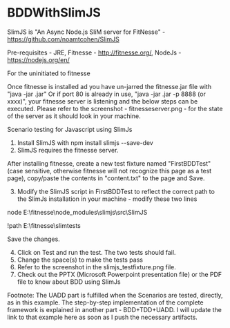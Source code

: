 # BDDWithSlimJS
SlimJS is "An Async Node.js SliM server for FitNesse" - https://github.com/noamtcohen/SlimJS

Pre-requisites -  JRE, Fitnesse - http://fitnesse.org/, NodeJs - https://nodejs.org/en/

For the uninitiated to fitnesse

Once fitnesse is installed ad you have un-jarred the fitnesse.jar file with "java -jar <fitnesse file>.jar" Or if port 80 is already in use, "java -jar <fitnesse file>.jar -p 8888 (or xxxx)", your fitnesse server is listening and the below steps can be executed. Please refer to the screenshot - fitnesseserver.png - for the state of the server as it should look in your machine.


Scenario testing for Javascript using SlimJs

1. Install SlimJS with npm install slimjs --save-dev
2. SlimJS requires the fitnesse server. 

After installing fitnesse, create a new test fixture named "FirstBDDTest"(case sensitive, otherwise fitnesse will not recognize this page as a test page), copy/paste the contents in "content.txt" to the page and Save.

3. Modify the SlimJS script in FirstBDDTest to reflect the correct path to the SlimJs installation in your machine - modify these two lines

node E:\fitnesse\node_modules\slimjs\src\SlimJS

!path E:\fitnesse\slimtests

Save the changes.

4. Click on Test and run the test. The two tests should fail.
5. Change the space(s) to make the tests pass
6. Refer to the screenshot in the slimjs_testfixture.png file.
7. Check out the PPTX (Microsoft Powerpoint presentation file) or the PDF file to know about BDD using SlimJs

Footnote: The UADD part is fulfilled when the Scenarios are tested, directly, as in this example. The step-by-step implementation of the complete framework is explained in another part - BDD+TDD+UADD. I will update the link to that example here as soon as I push the necessary artifacts. 
